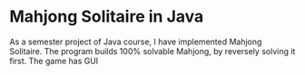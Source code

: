 # Mahjong Solitaire in Java
As a semester project of Java course, I have implemented Mahjong Solitaire. The program builds 100% solvable Mahjong, by reversely solving it first. The game has GUI
